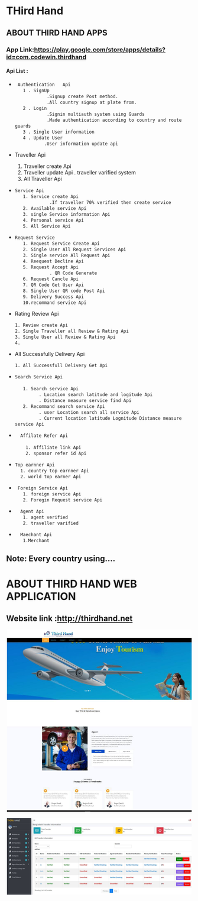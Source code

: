 #                                                                THird Hand 

## ABOUT THIRD HAND APPS
### App Link:https://play.google.com/store/apps/details?id=com.codewin.thirdhand
#### Api List :
-      Authentication   Api
         1 . SignUp
                  .Signup create Post method.
                  .All country signup at plate from.
         2 . Login
                  .Signin multiauth system using Guards
                  .Made authentication according to country and route guards 
         3 . Single User information
         4 . Update User
                 .User information update api
                  
 -    Traveller Api
         1. Traveller create Api
         2. Traveller update Api
                   . traveller varified system
         3. All Traveller Api
-     Service Api
         1. Service create Api
                   .If traveller 70% verified then create service
         2. Available service Api
         3. single Service information Api
         4. Personal service Api
         5. All Service Api
         
-     Request Service
         1. Request Service Create Api
         2. Single User All Request Services Api
         3. Single service All Request Api
         4. Reequest Decline Api
         5. Request Accept Api
                   . QR Code Generate
         6. Request Cancle Api
         7. QR Code Get User Api
         8. Single User QR code Post Api
         9. Delivery Success Api
         10.recommand service Api

-    Rating Review Api

         1. Review create Api
         2. Single Traveller all Review & Rating Api
         3. Single User all Review & Rating Api
         4. 

-    All Successfully Delivery Api

         1. All Successfull Delivery Get Api
         
         
-     Search Service Api

         1. Search service Api
               . Location search latitude and logitude Api
               . Distance measure service find Api
         2. Recommand search service Api
               . user Location search all service Api
               . Current location latitude Lognitude Distance measure service Api
  
-       Affilate Refer Api

          1. Affiliate link Api
          2. sponsor refer id Api
          
          
          
 -     Top earnner Api
         1. country top earnner Api
         2. world top earner Api
          
         
-      Foreign Service Api
         1. foreign service Api
         2. Foregin Request service Api
        
 
-       Agent Api
         1. agent verified 
         2. traveller varified
         
-       Maechant Api
         1.Merchant
 
 
## Note: Every country using....

# ABOUT THIRD HAND WEB APPLICATION

## Website link :http://thirdhand.net

<p align="center"><img src="image/main.jpg" width="500"></p>
<p align="center"><img src="image/back.jpg" width="500"></p>



